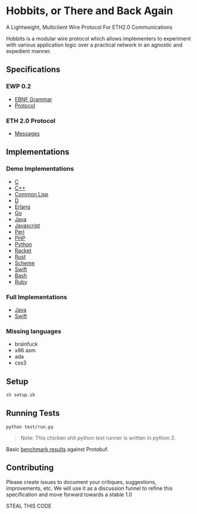 # Hobbits, or There and Back Again

A Lightweight, Multiclient Wire Protocol For ETH2.0 Communications

Hobbits is a modular wire protocol which allows implementers to experiment with various application logic over a practical network in an agnostic and expedient manner.   

## Specifications

### EWP 0.2
 - [EBNF Grammar](/Ethereum-Wire-Protocol-0.2.EBNF)
 - [Protocol](/protocol.md)
 
### ETH 2.0 Protocol
 - [Messages](/rpc-messages.md)

## Implementations

### Demo Implementations
 - [C](/parsers/c)
 - [C++](/parsers/cpp)
 - [Common Lisp](/parsers/clisp)
 - [D](/parsers/d)
 - [Erlang](/parsers/erlang)
 - [Go](/parsers/go)
 - [Java](/parsers/java)
 - [Javascript](/parsers/js)
 - [Perl](/parsers/perl)
 - [PHP](/parsers/php)
 - [Python](/parsers/python)
 - [Racket](/parsers/racket)
 - [Rust](/parsers/rs)
 - [Scheme](/parsers/scheme)
 - [Swift](/parsers/swift)
 - [Bash](/parsers/bash)
 - [Ruby](/parsers/ruby)

### Full Implementations
 - [Java](https://github.com/pegasyseng/artemis)
 - [Swift](https://github.com/yeeth/Hobbits.swift)

### Missing languages
  * brainfuck
  * x86 asm
  * ada
  * css3

## Setup

```bash
sh setup.sh
```
 
## Running Tests

```
python test/run.py
```
> Note: This chicken shit python test runner is written in python 2.


Basic [benchmark results](https://gist.github.com/prestonvanloon/6663510164f967fa05553ead157cd5c1) against Protobuf. 

## Contributing

Please create issues to document your critiques, suggestions, improvements, etc. We will use it as a discussion funnel to refine this specification and move forward towards a stable 1.0

STEAL THIS CODE
